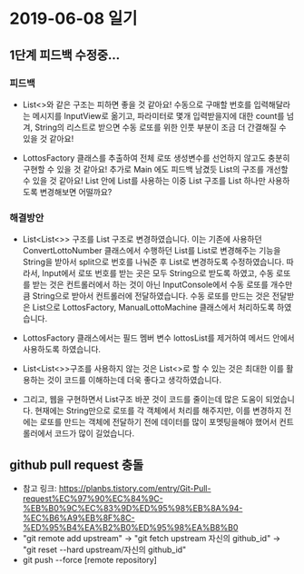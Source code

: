 # 2019-06-08 일기
## 1단계 피드백 수정중...
### 피드백
- List<>와 같은 구조는 피하면 좋을 것 같아요! 수동으로 구매할 번호를 입력해달라는 메시지를 InputView로 옮기고, 파라미터로 몇개 입력받을지에 대한 count를 넘겨, String의 리스트로 받으면 수동 로또를 위한 인풋 부분이 조금 더 간결해질 수 있을 것 같아요!

- LottosFactory 클래스를 추출하여 전체 로또 생성변수를 선언하지 않고도 충분히 구현할 수 있을 것 같아요! 추가로 Main 에도 피드백 남겼듯 List<List>의 구조를 개선할 수 있을 것 같아요! List 안에 List를 사용하는 이중 List 구조를 List 하나만 사용하도록 변경해보면 어떨까요?

### 해결방안
- List<List<>> 구조를 List<String> 구조로 변경하였습니다. 이는 기존에 사용하던 ConvertLottoNumber 클래스에서 수행하던 List<Integer>를 List<LottoNumber>로 변경해주는 기능을 String을 받아서 split으로 번호를 나눠준 후 List<LottoNumber>로 변경하도록 수정하였습니다. 따라서, Input에서 로또 번호를 받는 곳은 모두 String으로 받도록 하였고, 수동 로또를 받는 것은 컨트롤러에서 하는 것이 아닌 InputConsole에서 수동 로또를 개수만큼 String으로 받아서 컨트롤러에 전달하였습니다. 수동 로또를 만드는 것은 전달받은 List<String>으로 LottosFactory, ManualLottoMachine 클래스에서 처리하도록 하였습니다.

- LottosFactory 클래스에서는 필드 멤버 변수 lottosList를 제거하여 메서드 안에서 사용하도록 하였습니다.

- List<List<>>구조를 사용하지 않는 것은 List<>로 할 수 있는 것은 최대한 이를 활용하는 것이 코드를 이해하는데 더욱 좋다고 생각하였습니다.

- 그리고, 웹을 구현하면서 List<String>구조 바꾼 것이 코드를 줄이는데 많은 도움이 되었습니다. 현재에는 String만으로 로또를 각 객체에서 처리를 해주지만, 이를 변경하지 전에는 로또를 만드는 객체에 전달하기 전에 데이터를 많이 포멧팅을해야 했어서 컨트롤러에서 코드가 많이 길었습니다.

## github pull request 충돌
- 참고 링크: <https://planbs.tistory.com/entry/Git-Pull-request%EC%97%90%EC%84%9C-%EB%B0%9C%EC%83%9D%ED%95%98%EB%8A%94-%EC%B6%A9%EB%8F%8C-%ED%95%B4%EA%B2%B0%ED%95%98%EA%B8%B0>
- "git remote add upstream" -> "git fetch upstream 자신의 github_id" -> "git reset --hard upstream/자신의 github_id"
- git push --force [remote repository]
